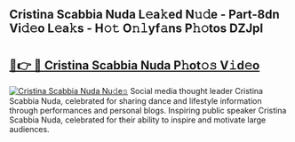 ## Cristina Scabbia Nuda L𝚎a𝚔ed N𝚞𝚍e - Part-8dn Vi𝚍𝚎o L𝚎a𝚔s - H𝚘𝚝 O𝚗𝚕yf𝚊ns P𝚑𝚘tos DZJpI

# <h2><a href="http://kf3uy35.oniu.top/?m=Cristina+Scabbia+Nuda">🔗👉 🔴 Cristina Scabbia Nuda P𝚑ot𝚘𝚜 V𝚒d𝚎o</a></h2>

[![Cristina Scabbia Nuda Nu𝚍e𝚜](https://i.imgur.com/0qMVB7G.gif)](http://kf3uy35.oniu.top/?m=Cristina+Scabbia+Nuda)
Social media thought leader Cristina Scabbia Nuda, celebrated for sharing dance and lifestyle information through performances and personal blogs. Inspiring public speaker Cristina Scabbia Nuda, celebrated for their ability to inspire and motivate large audiences.  
